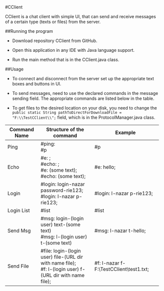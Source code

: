 #CClient

CClient is a chat client with simple UI, that can send and receive messages of a certain type (texts or files) from the server.

##Running the program

* Download repository CClient from GitHub.

* Open this application in any IDE with Java language support.

* Run the main method that is in the CClient.java class.

##Usage

* To connect and disconnect from the server set up the appropriate text boxes and buttons in UI.

* To send messages, need to use the declared commands in the message sending field. The appropriate commands are listed below in the table.

* To get files to the desired location on your disk, you need to change the ` public static String pathToDirectForDownloadFile = "F:\\TestCClient\\";` field, which is in the ProtocolManager.java class.

Command Name |Structure of the command|Example|
-------------|------------------------|-------|
Ping|#ping: <br> #p|#p|
Echo|#e: ; <br> #echo: ; <br> #e: (some text); <br> #echo: (some text);|#e: hello;|
Login|#login: login-nazar password-rie123; <br> #login: l-nazar p-rie123;| #login: l-nazar p-rie123;|
Login List|#list|#list|
Send Msg|#msg: login-(login user) text-(some text) <br> #msg: l-(login user) t-(some text)|#msg: l-nazar t-hello;|
Send File|#file: login-(login user) file-(URL dir with name file); <br> #f: l-(login user) f-(URL dir with name file);| #f: l-nazar f-F:\TestCClient\test1.txt;|
